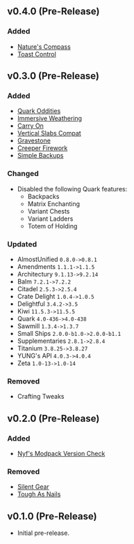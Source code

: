## v0.4.0 (Pre-Release)

### Added

- [Nature's Compass](https://www.curseforge.com/minecraft/mc-mods/natures-compass)
- [Toast Control](https://www.curseforge.com/minecraft/mc-mods/toast-control)

## v0.3.0 (Pre-Release)

### Added

- [Quark Oddities](https://www.curseforge.com/minecraft/mc-mods/quark-oddities)
- [Immersive Weathering](https://www.curseforge.com/minecraft/mc-mods/immersive-weathering-forge)
- [Carry On](https://www.curseforge.com/minecraft/mc-mods/carry-on)
- [Vertical Slabs Compat](https://www.curseforge.com/minecraft/mc-mods/vertical-slabs-compat)
- [Gravestone](https://www.curseforge.com/minecraft/mc-mods/gravestone-mod)
- [Creeper Firework](https://www.curseforge.com/minecraft/mc-mods/creeper-firework)
- [Simple Backups](https://www.curseforge.com/minecraft/mc-mods/simple-backups)

### Changed

- Disabled the following Quark features:
    - Backpacks
    - Matrix Enchanting
    - Variant Chests
    - Variant Ladders
    - Totem of Holding

### Updated

- AlmostUnified `0.8.0->0.8.1`
- Amendments `1.1.1->1.1.5`
- Architectury `9.1.13->9.2.14`
- Balm `7.2.1->7.2.2`
- Citadel `2.5.3->2.5.4`
- Crate Delight `1.0.4->1.0.5`
- Delightful `3.4.2->3.5`
- Kiwi `11.5.3->11.5.5`
- Quark `4.0-436->4.0-438`
- Sawmill `1.3.4->1.3.7`
- Small Ships `2.0.0-b1.0->2.0.0-b1.1`
- Supplementaries `2.8.1->2.8.4`
- Titanium `3.8.25->3.8.27`
- YUNG's API `4.0.3->4.0.4`
- Zeta `1.0-13->1.0-14`

### Removed

- Crafting Tweaks

## v0.2.0 (Pre-Release)

### Added

- [Nyf's Modpack Version Check](https://www.curseforge.com/minecraft/mc-mods/nyfs-modpack-version-check)

### Removed

- [Silent Gear](https://www.curseforge.com/minecraft/mc-mods/silent-gear)
- [Tough As Nails](https://www.curseforge.com/minecraft/mc-mods/tough-as-nails)

## v0.1.0 (Pre-Release)

- Initial pre-release.
